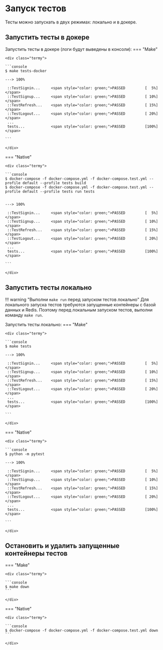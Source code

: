 # Запуск тестов
Тесты можно запускать в двух режимах: локально и в докере.


## Запустить тесты в докере

Запустить тесты в докере (логи будут выведены в консоли):
=== "Make"

    <div class="termy">

    ```console
    $ make tests-docker

    ---> 100%

     ::TestSignin...     <span style="color: green;">PASSED         [  5%]</span>
     ::TestSignup...     <span style="color: green;">PASSED         [ 10%]</span>
     ::TestRefresh...    <span style="color: green;">PASSED         [ 15%]</span>
     ::TestLogout...     <span style="color: green;">PASSED         [ 20%]</span>
     ...
     tests...            <span style="color: green;">PASSED         [100%]</span>

    ```

    </div>

=== "Native"

    <div class="termy">

    ```console
    $ docker-compose -f docker-compose.yml -f docker-compose.test.yml --profile default --profile tests build
    $ docker-compose -f docker-compose.yml -f docker-compose.test.yml --profile default --profile tests run tests


    ---> 100%

     ::TestSignin...     <span style="color: green;">PASSED         [  5%]</span>
     ::TestSignup...     <span style="color: green;">PASSED         [ 10%]</span>
     ::TestRefresh...    <span style="color: green;">PASSED         [ 15%]</span>
     ::TestLogout...     <span style="color: green;">PASSED         [ 20%]</span>
     ...
     tests...            <span style="color: green;">PASSED         [100%]</span>

    ```

    </div>



## Запустить тесты локально

!!! warning "Выполни `make run` перед запуском тестов локально"
    Для локального запуска тестов требуются запущенные контейнеры с базой данных и Redis. Поэтому перед
    локальным запуском тестов, выполни команду `make run`.

Запустить тесты локально:
=== "Make"

    <div class="termy">

    ```console
    $ make tests

    ---> 100%

     ::TestSignin...     <span style="color: green;">PASSED         [  5%]</span>
     ::TestSignup...     <span style="color: green;">PASSED         [ 10%]</span>
     ::TestRefresh...    <span style="color: green;">PASSED         [ 15%]</span>
     ::TestLogout...     <span style="color: green;">PASSED         [ 20%]</span>
     ...
     tests...            <span style="color: green;">PASSED         [100%]</span>

    ```

    </div>

=== "Native"

    <div class="termy">

    ```console
    $ python -m pytest

    ---> 100%

     ::TestSignin...     <span style="color: green;">PASSED         [  5%]</span>
     ::TestSignup...     <span style="color: green;">PASSED         [ 10%]</span>
     ::TestRefresh...    <span style="color: green;">PASSED         [ 15%]</span>
     ::TestLogout...     <span style="color: green;">PASSED         [ 20%]</span>
     ...
     tests...            <span style="color: green;">PASSED         [100%]</span>

    ```

    </div>


## Остановить и удалить запущенные контейнеры тестов
=== "Make"

    <div class="termy">

    ```console
    $ make down
    ```

    </div>

=== "Native"

    <div class="termy">

    ```console
    $ docker-compose -f docker-compose.yml -f docker-compose.test.yml down
    ```

    </div>

